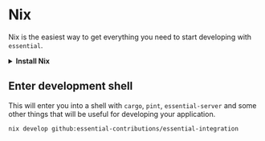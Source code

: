 # Nix
Nix is the easiest way to get everything you need to start developing with `essential`.
<details>
<summary><b>Install Nix</b></summary>

If you don't already have Nix installed you can install it by running the following command:
```bash
curl --proto '=https' --tlsv1.2 -sSf -L https://install.determinate.systems/nix | sh -s -- install
```
This uses the [Determinate Systems installer](https://determinate.systems/posts/determinate-nix-installer/). \
There are other alternatives [here.](https://nixos.org/download/) \
You can lean more about Nix [here.](https://nixos.org/)
</details>

## Enter development shell
This will enter you into a shell with `cargo`, `pint`, `essential-server` and some other things that will be useful for developing your application.
```bash
nix develop github:essential-contributions/essential-integration
```
